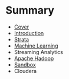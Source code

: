 # Summary

* [Cover](README.md)
* [Introduction](documentation/Introduction.md)
* [Strata](documentation/documentation/Strata.md)
* [Machine Learning](documentation/MachineLearning.md)
* Streaming Analytics
* [Apache Hadoop](documentation/ApacheHadoop.md)
* [Sandbox](documentation/Sandbox.md)
* Cloudera

